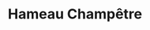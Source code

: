 ---
title: "Hameau Champêtre"
description: "Votre havre de paix, a 35 minutes de laval."
slider:
  titre: Hameau Champêtre
  stitre: "Votre havre de paix, à 35 minutes de laval"
  btn1: "Voir les photos"
  link1: "#place"
  btn2: "Comment s'y rendre?"
  link2: "#map"
section2:
  titre: "Le Hameau champêtre en image"
  images:
    - "/assets/images/place/hameau-image1.jpg"
    - "/assets/images/place/hameau-image2.jpg"
    - "/assets/images/place/hameau-image3.jpg"
    - "/assets/images/place/hameau-image4.jpg"
    - "/assets/images/place/hameau-image5.jpg"
    - "/assets/images/place/hameau-image6.jpg"
    - "/assets/images/place/hameau-image7.jpg"
    - "/assets/images/place/hameau-image8.jpg"
    - "/assets/images/place/hameau-image9.jpg"
    - "/assets/images/place/hameau-image10.jpg"
terrains:
  - number: 1
    info:
      - "Chemin de Dunany"
      - "Superficie: 3126,5m carré"
      - "Boisé"
  - number: 2
    info:
      - "Chemin de Dunany"
      - "Superficie: 2940,0m carré"
      - "Boisé"
  - number: 3
    info:
      - "Chemin de Dunany"
      - "Superficie: 4044,9m carré"
      - "Boisé"
  - number: 4
    info:
      - "Chemin MacDougall"
      - "Superficie: 7441,9m carré"
      - "Boisé"
  - number: 5
    info:
      - "Chemin MacDougall"
      - "Superficie: 7651,1m carré"
      - "Boisé"
  - number: 6
    info:
      - "Chemin MacDougall"
      - "Superficie: 7619,2m carré"
      - "Boisé"
  - number: 7
    info:
      - "Chemin MacDougall"
      - "Superficie: 8155,5m carré"
      - "Boisé"
  - number: 8
    info:
      - "Rue Champêtre"
      - "Superficie: 4042,4m carré"
      - "Boisé"
  - number: 9
    info:
      - "Rue Champêtre"
      - "Superficie: 4048,9m carré"
      - "Boisé"
  - number: 10
    info:
      - "Rue Champêtre"
      - "Superficie: 4026,7m carré"
      - "Boisé"
  - number: 11
    info:
      - "Rue Champêtre"
      - "Superficie: 4041,5m carré"
      - "Boisé"
  - number: 12
    info:
      - "Rue Champêtre"
      - "Superficie: 6370,0m carré"
      - "Boisé"
  - number: 13
    info:
      - "Rue Champêtre"
      - "Superficie: 5125,7m carré"
      - "Boisé"
  - number: 14
    info:
      - "Rue Champêtre"
      - "Superficie: 7566,2m carré"
      - "Boisé"
  - number: 15
    info:
      - "Rue Champêtre"
      - "Superficie: 7368,2m carré"
      - "Boisé"
  - number: 16
    info:
      - "Rue Champêtre"
      - "Superficie: 5970,0m carré"
      - "Boisé"
  - number: 17
    info:
      - "Rue Champêtre"
      - "Superficie: 4027,1m carré"
      - "Boisé"
  - number: 18
    info:
      - "Rue Champêtre"
      - "Superficie: 16499,2m carré"
      - "Boisé avec petit étendue d'eau"
  - number: 19
    info:
      - "Rue Champêtre"
      - "Superficie: 7254,6m carré"
      - "Boisé avec petit étendue d'eau"
  - number: 20
    info:
      - "Rue Champêtre"
      - "Superficie: 4800,7m carré"
      - "Boisé"
  - number: 21
    info:
      - "Rue Champêtre"
      - "Superficie: 4142,0m carré"
      - "Boisé"
  - number: 22
    info:
      - "Rue Champêtre"
      - "Superficie: 4038,4m carré"
      - "Boisé"
  - number: 23
    info:
      - "Rue Champêtre"
      - "Superficie: 4460,0m carré"
      - "Boisé"
  - number: 24
    info:
      - "Rue Champêtre"
      - "Superficie: 5421,2m carré"
      - "Boisé"
  - number: 25
    info:
      - "Rue Champêtre"
      - "Superficie: 5540,5m carré"
      - "Boisé"
  - number: 26
    info:
      - "Rue Champêtre"
      - "Superficie: 5631,7m carré"
      - "Boisé"
  - number: 27
    info:
      - "Rue Champêtre"
      - "Superficie: 6309,6m carré"
      - "Boisé avec petite étendue d'eau"
  - number: 28
    info:
      - "Chemin MacDougall"
      - "Superficie: 6816,8m carré"
      - "Boisé avec petite étendue d'eau"
  - number: 29
    info:
      - "Chemin MacDougall"
      - "Superficie: 7558,2m carré"
      - "Boisé avec petit étendue d'eau"
dsection:
  titre: Nos autres projets
  images:
    - lien: "/assets/images/place/lachute-1.jpg"
      projet: "Lachute et son boisé"
    - lien: "/assets/images/place/lachute-2.jpg"
      projet: "Lachute et son boisé"
    - lien: "/assets/images/place/autres-projets.jpg"
      projet: Terrains divers
---